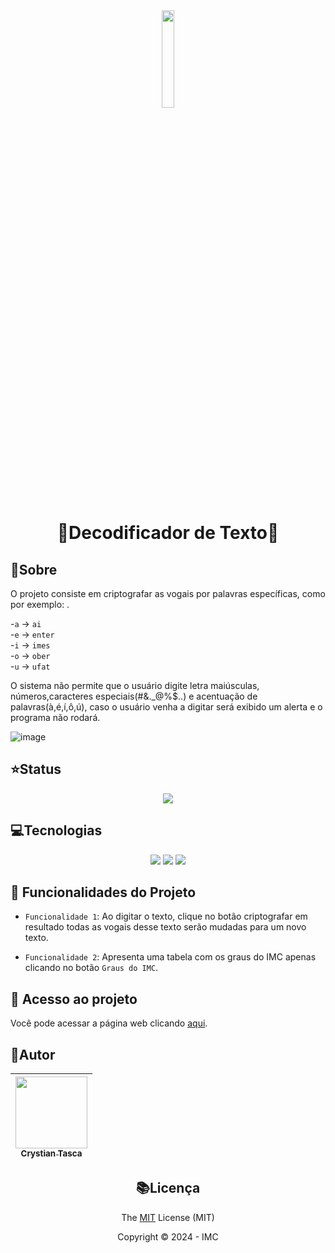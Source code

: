 

<div align="center">
 <img width="20%" src="https://github.com/Legolas-2023/Decodificador/assets/151743336/ba9f13d8-1755-4e5e-8780-03106f47a38f">

<h1>
  
  **:closed_lock_with_key:Decodificador de Texto:closed_lock_with_key:**
  
</h1>
</div>

## :bookmark_tabs:Sobre
  <p>O projeto consiste em criptografar as vogais por palavras específicas, como por exemplo: .</p>
<div>
  
  -`a` -> `ai` <br>
  -`e` -> `enter` <br>
  -`i` -> `imes` <br>
  -`o` -> `ober` <br>
  -`u` -> `ufat` 

</div>

<p>
  
  O sistema não permite que o usuário digite letra maiúsculas, números,caracteres especiais(#&._@%$..) e acentuação de palavras(à,é,í,ô,ú), caso o usuário venha a digitar será exibido um alerta e o programa não rodará.
</p>

![image](https://github.com/Legolas-2023/Decodificador/assets/151743336/02d1a122-850b-4bdb-ae1c-7d3bb8274203)

## :star:Status
<div align="center">

<img src="https://img.shields.io/badge/FINALIZADO-green?style=flat&label=STATUS&labelColor=black">

</div>

## :computer:Tecnologias
<div align="center">

<img src="https://img.shields.io/badge/HTML5-%23E34F26?style=for-the-badge&logo=html5&labelColor=black">

<img src="https://img.shields.io/badge/CSS3-black?style=for-the-badge&logo=css3&labelColor=%231572B6">

<img src="https://img.shields.io/badge/JavaScript-%23F7DF1E?style=for-the-badge&logo=javascript&logoColor=%23F7DF1E&labelColor=black">

</div>

## :hammer: Funcionalidades do Projeto
- `Funcionalidade 1`: Ao digitar o texto, clique no botão criptografar em resultado todas as vogais desse texto serão mudadas para um novo texto.

- `Funcionalidade 2`: Apresenta uma tabela com os graus do IMC apenas clicando no botão `Graus do IMC`.

## 📁 Acesso ao projeto
Você pode acessar a página web clicando [aqui](https://decodificador-gilt.vercel.app).

## :bust_in_silhouette:Autor

| [<img loading="lazy" src="https://avatars.githubusercontent.com/u/151743336?s=400&u=d8307a26ed9672d44b55295e016a1c097809dd18&v=4" width=115><br><sub>Crystian Tasca</sub>](https://github.com/Legolas-2023) |
| :---: |

<div align="center">
 
 ## :books:Licença

 The [MIT](https://github.com/Legolas-2023/IMC/blob/main/LICENSE) License (MIT)

Copyright ©️ 2024 - IMC
</div>
